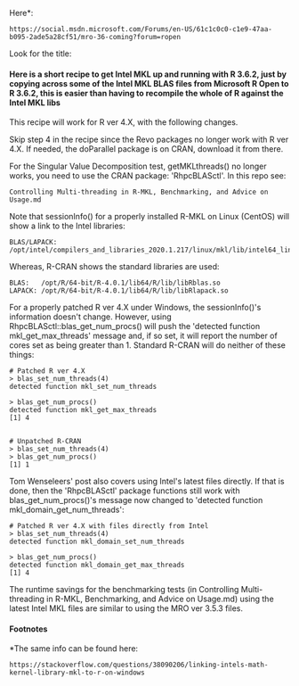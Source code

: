 

Here*:

    https://social.msdn.microsoft.com/Forums/en-US/61c1c0c0-c1e9-47aa-b095-2ade5a28cf51/mro-36-coming?forum=ropen

Look for the title:

<H4> Here is a short recipe to get Intel MKL up and running with R 3.6.2, just by copying across some of the Intel MKL BLAS files from Microsoft R Open to R 3.6.2, this is easier than having to recompile the whole of R against the Intel MKL libs</H4>

This recipe will work for R ver 4.X, with the following changes.

Skip step 4 in the recipe since the Revo packages no longer work with R ver 4.X.  If needed, the doParallel package is on CRAN, download it from there.

For the Singular Value Decomposition test, getMKLthreads() no longer works, you need to use the CRAN package: 'RhpcBLASctl'. In this repo see: 

    Controlling Multi-threading in R-MKL, Benchmarking, and Advice on Usage.md

Note that sessionInfo() for a properly installed R-MKL on Linux (CentOS) will show a link to the Intel libraries:

    BLAS/LAPACK: /opt/intel/compilers_and_libraries_2020.1.217/linux/mkl/lib/intel64_lin/libmkl_gf_lp64.so

Whereas, R-CRAN shows the standard libraries are used:

    BLAS:   /opt/R/64-bit/R-4.0.1/lib64/R/lib/libRblas.so
    LAPACK: /opt/R/64-bit/R-4.0.1/lib64/R/lib/libRlapack.so
    
For a properly patched R ver 4.X under Windows, the sessionInfo()'s information doesn't change. However, using RhpcBLASctl::blas_get_num_procs() will push the 'detected function mkl_get_max_threads' message and, if so set, it will report the number of cores set as being greater than 1.  Standard R-CRAN will do neither of these things:
    
    # Patched R ver 4.X
    > blas_set_num_threads(4)
    detected function mkl_set_num_threads
    
    > blas_get_num_procs()
    detected function mkl_get_max_threads
    [1] 4
    
    
    # Unpatched R-CRAN
    > blas_set_num_threads(4)
    > blas_get_num_procs()
    [1] 1
    

Tom Wenseleers' post also covers using Intel's latest files directly. If that is done, then the 'RhpcBLASctl' package functions still work with blas_get_num_procs()'s message now changed to 'detected function mkl_domain_get_num_threads':

    # Patched R ver 4.X with files directly from Intel
    > blas_set_num_threads(4)
    detected function mkl_domain_set_num_threads
    
    > blas_get_num_procs()
    detected function mkl_domain_get_max_threads
    [1] 4

The runtime savings for the benchmarking tests (in Controlling Multi-threading in R-MKL, Benchmarking, and Advice on Usage.md) using the latest Intel MKL files are similar to using the MRO ver 3.5.3 files.


<H4> Footnotes </H4>

*The same info can be found here:
    
    https://stackoverflow.com/questions/38090206/linking-intels-math-kernel-library-mkl-to-r-on-windows
       
       
    
    

